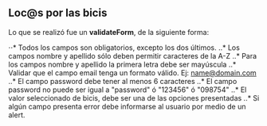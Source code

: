 ## Loc@s por las bicis


Lo que se realizó fue un  **validateForm**, de la siguiente forma:

⋅⋅* Todos los campos son obligatorios, excepto los dos últimos. 
..* Los campos nombre y apellido sólo deben permitir caracteres de la A-Z
..* Para los campos nombre y apellido la primera letra debe ser mayúscula
..* Validar que el campo email tenga un formato válido. Ej: name@domain.com
..* El campo password debe tener al menos 6 caracteres
..* El campo password no puede ser igual a "password" ó "123456" ó "098754"
..* El valor seleccionado de bicis, debe ser una de las opciones presentadas
..* Si algún campo presenta error debe informarse al usuario por medio de un alert.